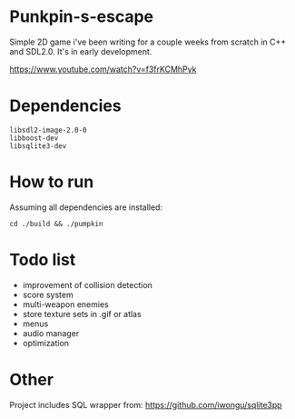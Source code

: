 # Punkpin-s-escape
Simple 2D game i've been writing for a couple weeks from scratch in C++ and SDL2.0. It's in early development. 

https://www.youtube.com/watch?v=f3frKCMhPyk

# Dependencies
```libsdl2-2.0-0
libsdl2-image-2.0-0
libboost-dev 
libsqlite3-dev
```

# How to run
Assuming all dependencies are installed:
```make
cd ./build && ./pumpkin
```

# Todo list
- improvement of collision detection
- score system
- multi-weapon enemies
- store texture sets in .gif or atlas
- menus
- audio manager
- optimization

# Other
Project includes SQL wrapper from:
https://github.com/iwongu/sqlite3pp

